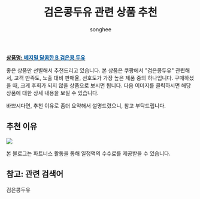 ﻿---
layout: post
title:  "검은콩두유 관련 상품 추천"
author: songhee
categories: [ 생수/음료 ]
tags: [검은콩두유]
image: https://thumbnail9.coupangcdn.com/thumbnails/remote/492x492ex/image/product/image/vendoritem/2019/03/14/4340529547/f9362f0e-cc90-4558-90b2-7641ca60c448.jpg 
description: "쿠팡에서 검은콩두유 관련 상품으로 가장 고객 선호도가 높은 제품 중 하나입니다."
---

<a href="https://www.coupang.com/vp/products/181252755?itemId=518961373&src=1139000&spec=10799999&addtag=400&ctag=181252755&lptag=AF9102412&itime=20210915004028&pageType=PRODUCT&pageValue=181252755&wPcid=16134107730200181414469&wRef=partners.coupangcdn.com&wTime=20210915004028&redirect=landing&traceid=V0-201-cbf8b9a05dc3f398&placementid=&clickBeacon=&campaignid=&contentcategory=&imgsize=&pageid=&deviceid=&token=&contenttype=&subid=&impressionid=&campaigntype=&contentkeyword=&subparam=&isAddedCart="><b>상품명: <font color='#01579B'>베지밀 달콤한 B 검은콩 두유</font></b></a>

좋은 상품만 선별해서 추천드리고 있습니다.
본 상품은 쿠팡에서 "검은콩두유" 관련해서, 고객 만족도, 노출 대비 판매율, 선호도가 가장 높은 제품 중의 하나입니다.
구매하셨을 때, 크게 후회가 되지 않을 상품으로 보시면 됩니다. 
다음 이미지를 클릭하시면 해당 상품에 대한 상세 내용을 보실 수 있습니다.

바쁘시다면, 추천 이유로 좀더 요약해서 설명드렸으니, 참고 부탁드립니다.

## 추천 이유 

<a href="https://www.coupang.com/vp/products/181252755?itemId=518961373&src=1139000&spec=10799999&addtag=400&ctag=181252755&lptag=AF9102412&itime=20210915004028&pageType=PRODUCT&pageValue=181252755&wPcid=16134107730200181414469&wRef=partners.coupangcdn.com&wTime=20210915004028&redirect=landing&traceid=V0-201-cbf8b9a05dc3f398&placementid=&clickBeacon=&campaignid=&contentcategory=&imgsize=&pageid=&deviceid=&token=&contenttype=&subid=&impressionid=&campaigntype=&contentkeyword=&subparam=&isAddedCart="><img src="https://thumbnail9.coupangcdn.com/thumbnails/remote/492x492ex/image/product/image/vendoritem/2019/03/14/4340529547/f9362f0e-cc90-4558-90b2-7641ca60c448.jpg"></a> 

본 블로그는 파트너스 활동을 통해 일정액의 수수료를 제공받을 수 있습니다.

## 참고: 관련 검색어    
검은콩두유